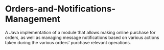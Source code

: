 # Orders-and-Notifications-Management
A Java implementation of a module that allows making online purchase for orders, as well as managing message notifications based on various actions taken during the various orders’ purchase relevant operations.
